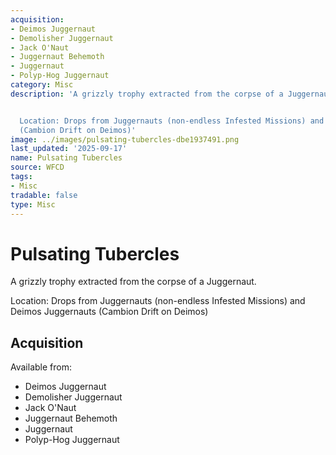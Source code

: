 ```yaml
---
acquisition:
- Deimos Juggernaut
- Demolisher Juggernaut
- Jack O'Naut
- Juggernaut Behemoth
- Juggernaut
- Polyp-Hog Juggernaut
category: Misc
description: 'A grizzly trophy extracted from the corpse of a Juggernaut.


  Location: Drops from Juggernauts (non-endless Infested Missions) and Deimos Juggernauts
  (Cambion Drift on Deimos)'
image: ../images/pulsating-tubercles-dbe1937491.png
last_updated: '2025-09-17'
name: Pulsating Tubercles
source: WFCD
tags:
- Misc
tradable: false
type: Misc
---
```


# Pulsating Tubercles

A grizzly trophy extracted from the corpse of a Juggernaut.

Location: Drops from Juggernauts (non-endless Infested Missions) and Deimos Juggernauts (Cambion Drift on Deimos)

## Acquisition

Available from:
- Deimos Juggernaut
- Demolisher Juggernaut
- Jack O'Naut
- Juggernaut Behemoth
- Juggernaut
- Polyp-Hog Juggernaut

